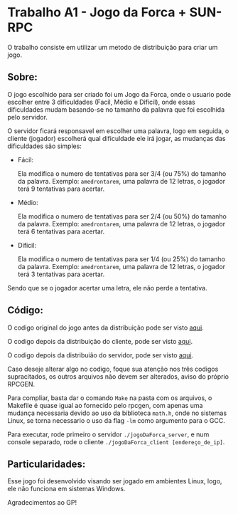 # Trabalho A1 - Jogo da Forca + SUN-RPC

O trabalho consiste em utilizar um metodo de distribuição para criar um jogo.

## Sobre:

O jogo escolhido para ser criado foi um Jogo da Forca, onde o usuario pode escolher entre 3 dificuldades (Facil, Médio e Dificil), onde essas dificuldades mudam basando-se no tamanho da palavra que foi escolhida pelo servidor.

O servidor ficará responsavel em escolher uma palavra, logo em seguida, o cliente (jogador) escolherá qual dificuldade ele irá jogar, as mudanças das dificuldades são simples:

- Fácil:
    
    Ela modifica o numero de tentativas para ser 3/4 (ou 75%) do tamanho da palavra. Exemplo: `amedrontarem`, uma palavra de 12 letras, o jogador terá 9 tentativas para acertar.

- Médio:

    Ela modifica o numero de tentativas para ser 2/4 (ou 50%) do tamanho da palavra. Exemplo: `amedrontarem`, uma palavra de 12 letras, o jogador terá 6 tentativas para acertar.

- Dificil:

    Ela modifica o numero de tentativas para ser 1/4 (ou 25%) do tamanho da palavra. Exemplo: `amedrontarem`, uma palavra de 12 letras, o jogador terá 3 tentativas para acertar.

Sendo que se o jogador acertar uma letra, ele não perde a tentativa.

## Código:

O codigo original do jogo antes da distribuição pode ser visto [aqui](./jogoDaForca.c).

O codigo depois da distribuição do cliente, pode ser visto [aqui](./jogoDaForca_client.c).

O codigo depois da distribuião do servidor, pode ser visto [aqui](./jogoDaForca_server.c).

Caso deseje alterar algo no codigo, foque sua atenção nos três codigos supracitados, os outros arquivos não devem ser alterados, aviso do próprio RPCGEN.

Para compliar, basta dar o comando `Make` na pasta com os arquivos, o Makefile é quase igual ao fornecido pelo rpcgen, com apenas uma mudança necessaria devido ao uso da biblioteca `math.h`, onde no sistemas Linux, se torna necessario o uso da flag `-lm` como argumento para o GCC.

Para executar, rode primeiro o servidor `./jogoDaForca_server`, e num console separado, rode o cliente `./jogoDaForca_client [endereço_de_ip]`.


## Particularidades:

Esse jogo foi desenvolvido visando ser jogado em ambientes Linux, logo, ele não funciona em sistemas Windows.

Agradecimentos ao GP!